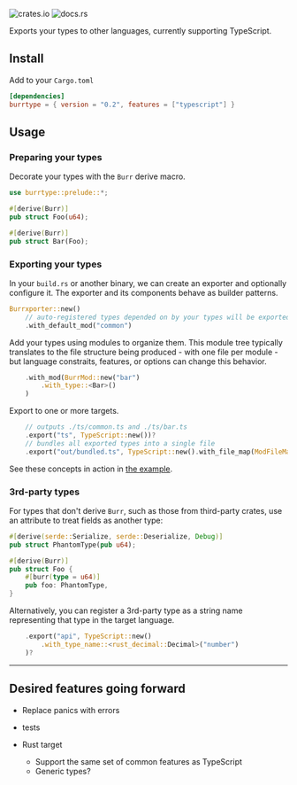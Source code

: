 ![crates.io](https://img.shields.io/crates/v/burrtype.svg)
![docs.rs](https://img.shields.io/docsrs/burrtype)

Exports your types to other languages, currently supporting TypeScript.

## Install

Add to your `Cargo.toml`

```toml
[dependencies]
burrtype = { version = "0.2", features = ["typescript"] }
```

## Usage

### Preparing your types

Decorate your types with the `Burr` derive macro.

```rust
use burrtype::prelude::*;

#[derive(Burr)]
pub struct Foo(u64);

#[derive(Burr)]
pub struct Bar(Foo);
```

### Exporting your types

In your `build.rs` or another binary, we can create an exporter and optionally configure it. The exporter and its components behave as builder patterns.

```rust
Burrxporter::new()
    // auto-registered types depended on by your types will be exported here
    .with_default_mod("common")
```

Add your types using modules to organize them. This module tree typically translates to the file structure being produced - with one file per module - but language constraits, features, or options can change this behavior.

```rust
    .with_mod(BurrMod::new("bar")
        .with_type::<Bar>()
    )
```

Export to one or more targets.

```rust
    // outputs ./ts/common.ts and ./ts/bar.ts
    .export("ts", TypeScript::new())?
    // bundles all exported types into a single file
    .export("out/bundled.ts", TypeScript::new().with_file_map(ModFileMap::Inline))?
```

See these concepts in action in [the example](examples/sandbox/).

### 3rd-party types

For types that don't derive `Burr`, such as those from third-party crates, use an attribute to treat fields as another type:

```rust
#[derive(serde::Serialize, serde::Deserialize, Debug)]
pub struct PhantomType(pub u64);

#[derive(Burr)]
pub struct Foo {
    #[burr(type = u64)]
    pub foo: PhantomType,
}
```

Alternatively, you can register a 3rd-party type as a string name representing that type in the target language.

```rust
    .export("api", TypeScript::new()
        .with_type_name::<rust_decimal::Decimal>("number")
    )?
```

---

## Desired features going forward

- Replace panics with errors
- tests

- Rust target
  - Support the same set of common features as TypeScript
  - Generic types?